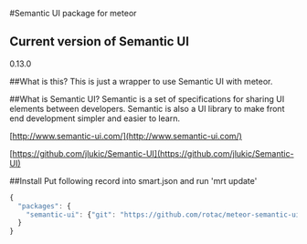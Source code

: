 #Semantic UI package for meteor

## Current version of Semantic UI
0.13.0

##What is this?
This is just a wrapper to use Semantic UI with meteor.

##What is Semantic UI?
Semantic is a set of specifications for sharing UI elements between developers. Semantic is also a UI library to make front end development simpler and easier to learn. 

[http://www.semantic-ui.com/](http://www.semantic-ui.com/)

[https://github.com/jlukic/Semantic-UI](https://github.com/jlukic/Semantic-UI)

##Install
Put following record into smart.json and run 'mrt update'
```javascript
{
  "packages": {
    "semantic-ui": {"git": "https://github.com/rotac/meteor-semantic-ui"}
  }
}
```
